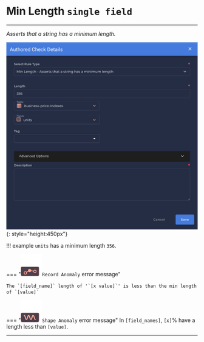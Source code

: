 # Min Length <spam id='single-field'>`single field`</spam>

---

*Asserts that a string has a minimum length.*

![Screenshot](../assets/checks/rule-types/min-length-check.png){: style="height:450px"}

!!! example
    `units` has a minimum length `356`.

=== "![Screenshot](../assets/checks/rule-types/icons/icon-record-anomaly-dark.svg)`Record Anomaly` error message"

    The `[field_name]` length of '`[x value]`' is less than the min length of `[value]`

=== "![Screenshot](../assets/checks/rule-types/icons/icon-shape-anomaly-dark.svg)`Shape Anomaly` error message"
    In `[field_names]`, `[x]`% have a length less than `[value]`.

---